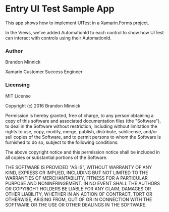 # Entry UI Test Sample App

This app shows how to implement UITest in a Xamarin.Forms project.

In the Views, we've added AutomationId to each control to show how UITest can interact with controls using their AutomationId.

### Author
Brandon Minnick

Xamarin Customer Success Engineer

### Licensing

MIT License

Copyright (c) 2016 Brandon Minnick

Permission is hereby granted, free of charge, to any person obtaining a copy of this software and associated documentation files (the "Software"), to deal in the Software without restriction, including without limitation the rights to use, copy, modify, merge, publish, distribute, sublicense, and/or sell copies of the Software, and to permit persons to whom the Software is furnished to do so, subject to the following conditions:

The above copyright notice and this permission notice shall be included in all copies or substantial portions of the Software.

THE SOFTWARE IS PROVIDED "AS IS", WITHOUT WARRANTY OF ANY KIND, EXPRESS OR IMPLIED, INCLUDING BUT NOT LIMITED TO THE WARRANTIES OF MERCHANTABILITY, FITNESS FOR A PARTICULAR PURPOSE AND NONINFRINGEMENT. IN NO EVENT SHALL THE AUTHORS OR COPYRIGHT HOLDERS BE LIABLE FOR ANY CLAIM, DAMAGES OR OTHER LIABILITY, WHETHER IN AN ACTION OF CONTRACT, TORT OR OTHERWISE, ARISING FROM, OUT OF OR IN CONNECTION WITH THE SOFTWARE OR THE USE OR OTHER DEALINGS IN THE SOFTWARE.
